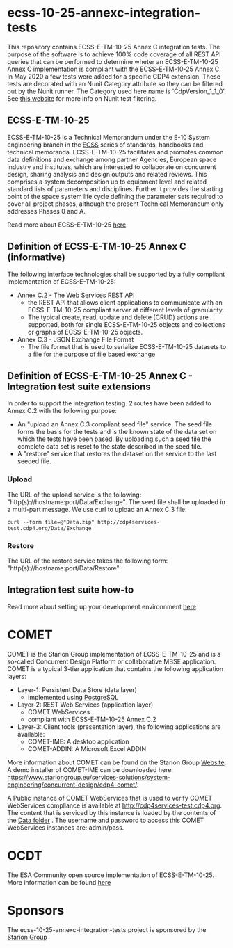 # ecss-10-25-annexc-integration-tests
This repository contains ECSS-E-TM-10-25 Annex C integration tests. The purpose of the software is to achieve 100% code coverage of all REST API queries that can be performed to determine wheter an ECSS-E-TM-10-25 Annex C implementation is compliant with the ECSS-E-TM-10-25 Annex C.
In May 2020 a few tests were added for a specific CDP4 extension. These tests are decorated with an Nunit Category attribute so they can be filtered out by the Nunit runner. The Category used here name is 'CdpVersion_1_1_0'.
See [this website](https://github.com/nunit/docs/wiki/Console-Command-Line) for more info on Nunit test filtering.

## ECSS-E-TM-10-25

ECSS-E-TM-10-25 is a Technical Memorandum under the E-10 System engineering branch in the [ECSS](http://ecss.nl) series of standards, handbooks and technical memoranda. ECSS-E-TM-10-25 facilitates and promotes common data definitions and exchange among partner Agencies, European space industry and institutes, which are interested to collaborate on concurrent design, sharing analysis and design outputs and related reviews. This comprises a system decomposition up to equipment level and related standard lists of parameters and disciplines. Further it provides the starting point of the space system life cycle defining the parameter sets required to cover all project phases, although the present Technical Memorandum only addresses Phases 0 and A.

Read more about ECSS-E-TM-10-25 [here](http://ecss.nl/hbstms/ecss-e-tm-10-25a-engineering-design-model-data-exchange-cdf-20-october-2010/)

## Definition of ECSS-E-TM-10-25 Annex C (informative) 

The following interface technologies shall be supported by a fully compliant implementation of ECSS-E-TM-10-25:

* Annex C.2 - The Web Services REST API
  * the REST API that allows client applications to communicate with an ECSS-E-TM-10-25 compliant server at different levels of granularity.
  * The typical create, read, update and delete (CRUD) actions are supported, both for single ECSS-E-TM-10-25 objects and collections or graphs of ECSS-E-TM-10-25 objects.
* Annex C.3 - JSON Exchange File Format
  * The file format that is used to serialize ECSS-E-TM-10-25 datasets to a file for the purpose of file based exchange

## Definition of ECSS-E-TM-10-25 Annex C - Integration test suite extensions

In order to support the integration testing. 2 routes have been added to Annex C.2 with the following purpose:

  - An "upload an Annex C.3 compliant seed file" service. The seed file forms the basis for the tests and is the known state of the data set on which the tests have been based. By uploading such a seed file the complete data set is reset to the state described in the seed file.
  - A "restore" service that restores the dataset on the service to the last seeded file.
  
### Upload

The URL of the upload service is the following: "http(s)://hostname:port/Data/Exchange". The seed file shall be uploaded in a multi-part message. We use curl to upload an Annex C.3 file:

```
curl --form file=@"Data.zip" http://cdp4services-test.cdp4.org/Data/Exchange
```

### Restore

The URL of the restore service takes the following form: "http(s)://hostname:port/Data/Restore".

## Integration test suite how-to

Read more about setting up your development environnment [here](https://github.com/STARIONGROUP/ecss-10-25-annexc-integration-tests/wiki)

# COMET

COMET is the Starion Group implementation of ECSS-E-TM-10-25 and is a so-called Concurrent Design Platform or collaborative MBSE application. COMET is a typical 3-tier application that contains the following application layers:
* Layer-1: Persistent Data Store (data layer)
  * implemented using [PostgreSQL](http://www.postgresql.org)
* Layer-2: REST Web Services (application layer)
  * COMET WebServices
  * compliant with ECSS-E-TM-10-25 Annex C.2
* Layer-3: Client tools (presentation layer), the following applications are available:
  * COMET-IME: A desktop application
  * COMET-ADDIN: A Microsoft Excel ADDIN

More information about COMET can be found on the Starion Group [Website](https://www.stariongroup.eu/services-solutions/system-engineering/concurrent-design/). A demo installer of COMET-IME can be downloaded here: https://www.stariongroup.eu/services-solutions/system-engineering/concurrent-design/cdp4-comet/.

A Public instance of COMET WebServices that is used to verify COMET WebServices compliance is available at http://cdp4services-test.cdp4.org. The content that is serviced by this instance is loaded by the contents of the [Data folder](./Data/) . The username and password to access this COMET WebServices instances are: admin/pass.   

# OCDT

The ESA Community open source implementation of ECSS-E-TM-10-25. More information can be found [here](https://ocdt.esa.int)

# Sponsors

The ecss-10-25-annexc-integration-tests project is sponsored by the [Starion Group](https://www.stariongroup.eu)
